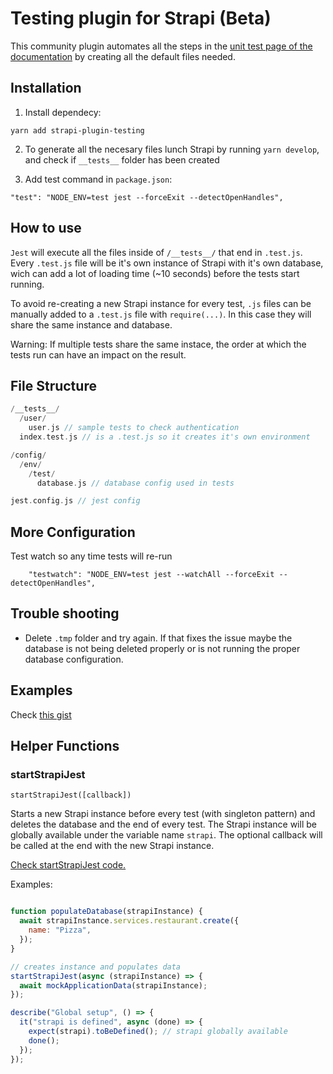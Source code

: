 # Testing plugin for Strapi (Beta)

This community plugin automates all the steps in the [unit test page of the documentation](https://strapi.io/documentation/developer-docs/latest/guides/unit-testing.html) by creating all the default files needed.

## Installation

1. Install dependecy:

```
yarn add strapi-plugin-testing
```

2. To generate all the necesary files lunch Strapi by running `yarn develop`, and check if `__tests__` folder has been created

3. Add test command in `package.json`:

```
"test": "NODE_ENV=test jest --forceExit --detectOpenHandles",
```

## How to use

`Jest` will execute all the files inside of `/__tests__/` that end in `.test.js`. Every `.test.js` file will be it's own instance of Strapi with it's own database, wich can add a lot of loading time (~10 seconds) before the tests start running.

To avoid re-creating a new Strapi instance for every test, `.js` files can be manually added to a `.test.js` file with `require(...)`. In this case they will share the same instance and database.

Warning: If multiple tests share the same instace, the order at which the tests run can have an impact on the result.

## File Structure

```cpp
/__tests__/
  /user/
    user.js // sample tests to check authentication
  index.test.js // is a .test.js so it creates it's own environment

/config/
  /env/
    /test/
      database.js // database config used in tests

jest.config.js // jest config

```

## More Configuration

Test watch so any time tests will re-run

```
    "testwatch": "NODE_ENV=test jest --watchAll --forceExit --detectOpenHandles",
```

## Trouble shooting

- Delete `.tmp` folder and try again. If that fixes the issue maybe the database is not being deleted properly or is not running the proper database configuration.

## Examples

Check [this gist](https://gist.github.com/Antoine-lb/d5c104ef4a2e8835a59186f826255d60)

## Helper Functions

### startStrapiJest

`startStrapiJest([callback])`

Starts a new Strapi instance before every test (with singleton pattern) and deletes the database and the end of every test. The Strapi instance will be globally available under the variable name `strapi`. The optional callback will be called at the end with the new Strapi instance.

[Check startStrapiJest code.](https://github.com/Antoine-lb/strapi-plugin-testing/blob/main/src/startStrapiJest.js)

Examples:

```javascript

function populateDatabase(strapiInstance) {
  await strapiInstance.services.restaurant.create({
    name: "Pizza",
  });
}

// creates instance and populates data
startStrapiJest(async (strapiInstance) => {
  await mockApplicationData(strapiInstance);
});

describe("Global setup", () => {
  it("strapi is defined", async (done) => {
    expect(strapi).toBeDefined(); // strapi globally available
    done();
  });
});
```
